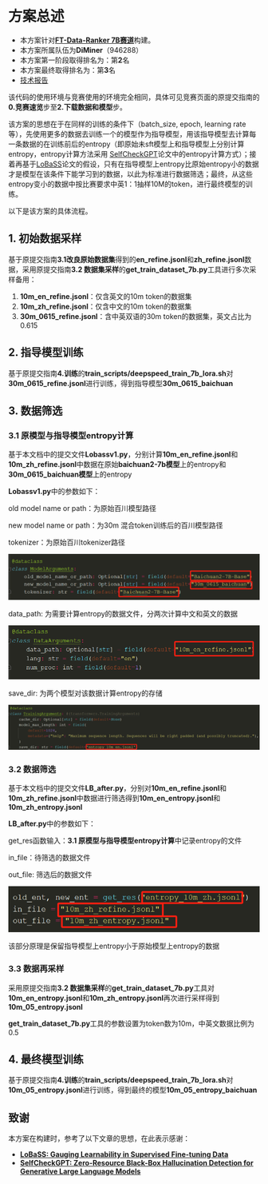 # 方案总述
- 本方案针对[**FT-Data-Ranker 7B赛道**](https://tianchi.aliyun.com/competition/entrance/532158)构建。
- 本方案所属队伍为**DiMiner**（946288）
- 本方案第一阶段取得排名为：第**2**名
- 本方案最终取得排名为：第**3**名
- [技术报告](FT_Data_Ranker_7B赛道技术报告.pdf)
  
该代码的使用环境与竞赛使用的环境完全相同，具体可见竞赛页面的原提交指南的**0.竞赛速览**步至**2.下载数据和模型**步。

该方案的思想在于在同样的训练的条件下（batch_size, epoch, learning rate 等），先使用更多的数据去训练一个的模型作为指导模型，用该指导模型去计算每一条数据的在训练前后的entropy（即原始未sft模型上和指导模型上分别计算entropy，entropy计算方法采用 [SelfCheckGPT](https://arxiv.org/abs/2303.08896)论文中的entropy计算方式）；接着再基于[LoBaSS](https://arxiv.org/abs/2310.13008)论文的假设，只有在指导模型上entropy比原始entropy小的数据才是模型在该条件下能学习到的数据，以此为标准进行数据筛选；最终，从这些entropy变小的数据中按比赛要求中英1：1抽样10M的token，进行最终模型的训练。

以下是该方案的具体流程。

## 1. 初始数据采样
基于原提交指南**3.1改良原始数据集**得到的**en_refine.jsonl**和**zh_refine.jsonl**数据，采用原提交指南**3.2 数据集采样**的**get_train_dataset_7b.py**工具进行多次采样备用：
1. **10m_en_refine.jsonl**：仅含英文的10m token的数据集
2. **10m_zh_refine.jsonl**：仅含中文的10m token的数据集
3. **30m_0615_refine.jsonl**：含中英双语的30m token的数据集，英文占比为0.615

## 2. 指导模型训练
基于原提交指南**4.训练**的**train_scripts/deepspeed_train_7b_lora.sh**对**30m_0615_refine.jsonl**进行训练，得到指导模型**30m_0615_baichuan**

## 3. 数据筛选
### 3.1 原模型与指导模型entropy计算
基于本文档中的提交文件**Lobassv1.py**，分别计算**10m_en_refine.jsonl**和**10m_zh_refine.jsonl**中数据在原始**baichuan2-7b模型**上的entropy和**30m_0615_baichuan模型**上的entropy

**Lobassv1.py**中的参数如下：

old model name or path：为原始百川模型路径

new model name or path：为30m 混合token训练后的百川模型路径

tokenizer：为原始百川tokenizer路径

![](pic/7cdf9090-876f-11ee-9b60-ad408d72c699.jpeg?v=1&type=image)

data_path: 为需要计算entropy的数据文件，分两次计算中文和英文的数据

![](pic/c31ab0d0-876f-11ee-9b60-ad408d72c699.jpeg?v=1&type=image)

save_dir: 为两个模型对该数据计算entropy的存储

![](pic/01b5e990-8770-11ee-9b60-ad408d72c699.jpeg?v=1&type=image)

### 3.2 数据筛选
基于本文档中的提交文件**LB_after.py**，分别对**10m_en_refine.jsonl**和**10m_zh_refine.jsonl**中数据进行筛选得到**10m_en_entropy.jsonl**和**10m_zh_entropy.jsonl**

**LB_after.py**中的参数如下：

get_res函数输入：**3.1 原模型与指导模型entropy计算**中记录entropy的文件

in_file：待筛选的数据文件

out_file: 筛选后的数据文件

![](pic/37b88d80-8771-11ee-9b60-ad408d72c699.jpeg?v=1&type=image)

该部分原理是保留指导模型上entropy小于原始模型上entropy的数据
### 3.3 数据再采样
采用原提交指南**3.2 数据集采样**的**get_train_dataset_7b.py**工具对**10m_en_entropy.jsonl**和**10m_zh_entropy.jsonl**再次进行采样得到**10m_05_entropy.jsonl**

**get_train_dataset_7b.py**工具的参数设置为token数为10m，中英文数据比例为0.5

## 4. 最终模型训练
基于原提交指南**4.训练**的**train_scripts/deepspeed_train_7b_lora.sh**对**10m_05_entropy.jsonl**进行训练，得到最终的模型**10m_05_entropy_baichuan**

## 致谢
本方案在构建时，参考了以下文章的思想，在此表示感谢：

- [**LoBaSS: Gauging Learnability in Supervised Fine-tuning Data**](https://arxiv.org/abs/2310.13008)
- [**SelfCheckGPT: Zero-Resource Black-Box Hallucination Detection for Generative Large Language Models**](https://arxiv.org/abs/2303.08896)
